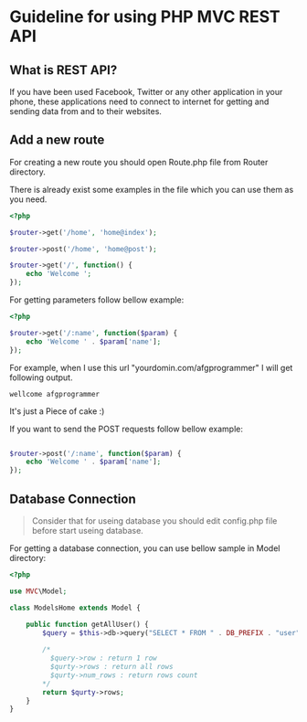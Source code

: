 # Guideline for using PHP MVC REST API

<h2> What is REST API? </h2>
<p> If you have been used Facebook, Twitter or any other application in your phone, these applications need to connect to internet for getting and sending data from and to their websites. </p>

<h2> Add a new route </h2>
<p> For creating a new route you should open Route.php file from Router directory.  </p>
<p> There is already exist some examples in the file which you can use them as you need.</p>

```php
<?php

$router->get('/home', 'home@index');

$router->post('/home', 'home@post');

$router->get('/', function() {
    echo 'Welcome ';
});
```

<p> For getting parameters follow bellow example: </p>

```php
<?php

$router->get('/:name', function($param) {
    echo 'Welcome ' . $param['name'];
});
```
<p> For example, when I use this url "yourdomin.com/afgprogrammer" I will get following output.</p>

```
wellcome afgprogrammer
```

<p> It's just a Piece of cake :) </p>
<p> If you want to send the POST requests follow bellow example: </p>

```php

$router->post('/:name', function($param) {
    echo 'Welcome ' . $param['name'];
});

```
<h2> Database Connection </h2>

> <p> Consider that for useing database you should edit config.php file before start useing database.</p>

<p> For getting a database connection, you can use bellow sample in Model directory: </p>

```php
<?php

use MVC\Model;

class ModelsHome extends Model {

    public function getAllUser() {
        $query = $this->db->query("SELECT * FROM " . DB_PREFIX . "user");
        
        /*
          $query->row : return 1 row
          $qurty->rows : return all rows
          $qurty->num_rows : return rows count
        */
        return $qurty->rows;
    }
}
```
